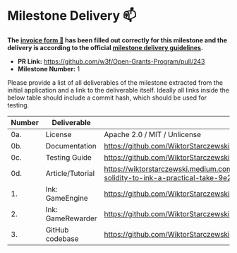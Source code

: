 # Milestone Delivery :mailbox:

**The [invoice form :pencil:](https://forms.gle/8Wx7nxtq8fKrsuEz8) has been filled out correctly for this milestone and the delivery is according to the official [milestone delivery guidelines](https://github.com/w3f/General-Grants-Program/blob/master/grants/milestone-deliverables-guidelines.md).**

* **PR Link:** https://github.com/w3f/Open-Grants-Program/pull/243
* **Milestone Number:** 1

Please provide a list of all deliverables of the milestone extracted from the initial application and a link to the deliverable itself. Ideally all links inside the below table should include a commit hash, which should be used for testing.

| Number | Deliverable | Specification |
| ------------- | ------------- | ------------- |
| 0a. | License | Apache 2.0 / MIT / Unlicense |
| 0b. | Documentation | https://github.com/WiktorStarczewski/newomega.polkadot/tree/c0c5ca0/newomega_delegator | |
| 0c. | Testing Guide | https://github.com/WiktorStarczewski/newomega.polkadot/tree/c0c5ca0/newomega_delegator | |
| 0d. | Article/Tutorial | https://wiktorstarczewski.medium.com/newomega-3504ce08120, https://wiktorstarczewski.medium.com/from-solidity-to-ink-a-practical-take-9e26e0eb241a | |
| 1. | Ink: GameEngine | https://github.com/WiktorStarczewski/newomega.polkadot/tree/c0c5ca0cec4e4cce04224e09abbe5ba6fab6060f | |
| 2. | Ink: GameRewarder | https://github.com/WiktorStarczewski/newomega.polkadot/tree/c0c5ca0cec4e4cce04224e09abbe5ba6fab6060f | |
| 3. | GitHub codebase | https://github.com/WiktorStarczewski/newomega.trinity/tree/b2aae02 | |
